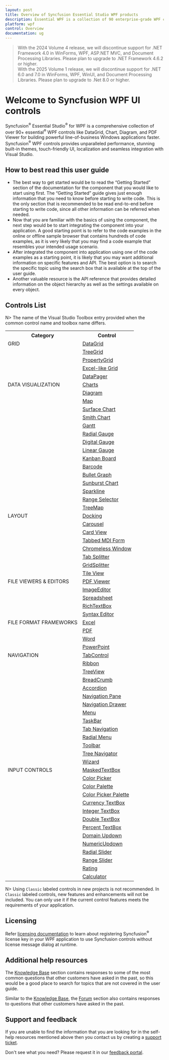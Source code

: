 ```yaml
---
layout: post
title: Overview of Syncfusion Essential Studio WPF products
description: Essential WPF is a collection of 90 enterprise-grade WPF components including Tools, Charts, Grids and Diagram for building modern Desktop applications.
platform: wpf
control: Overview
documentation: ug
---
```


> With the 2024 Volume 4 release, we will discontinue support for .NET Framework 4.0 in WinForms, WPF, ASP.NET MVC, and Document Processing Libraries. Please plan to upgrade to .NET Framework 4.6.2 or higher.<br>
With the 2025 Volume 1 release, we will discontinue support for .NET 6.0 and 7.0 in WinForms, WPF, WinUI, and Document Processing Libraries. Please plan to upgrade to .Net 8.0 or higher.

# Welcome to Syncfusion WPF UI controls

Syncfusion<sup>&reg;</sup> Essential Studio<sup>&reg;</sup> for WPF is a comprehensive collection of over 90+ essential<sup>&reg;</sup> WPF controls like DataGrid, Chart, Diagram, and PDF Viewer for building powerful line-of-business Windows applications faster. Syncfusion<sup>&reg;</sup> WPF controls provides unparalleled performance, stunning built-in themes, touch-friendly UI, localization and seamless integration with Visual Studio.

## How to best read this user guide

* The best way to get started would be to read the “Getting Started” section of the documentation for the component that you would like to start using first. The “Getting Started” guide gives just enough information that you need to know before starting to write code. This is the only section that is recommended to be read end-to-end before starting to write code, since all other information can be referred when needed.
* Now that you are familiar with the basics of using the component, the next step would be to start integrating the component into your application. A good starting point is to refer to the code examples in the online or offline sample browser that contains hundreds of code examples, as it is very likely that you may find a code example that resembles your intended usage scenario.
* After integrated the component into application using one of the code examples as a starting point, it is likely that you may want additional information on specific features and API. The best option is to search the specific topic using the search box that is available at the top of the user guide.
* Another valuable resource is the API reference that provides detailed information on the object hierarchy as well as the settings available on every object.

## Controls List

N> The name of the Visual Studio Toolbox entry provided when the common control name and toolbox name differs.


<table>
	<tr>
		<th align="center">
			Category<br/>
		</th>
		<th align="center">
			Control<br/>
		</th>
	</tr>
	<tr>
		<td rowspan="5" valign="top">
			GRID<br/>
		</td>
		<td>
			<a href="https://help.syncfusion.com/wpf/datagrid/getting-started">DataGrid </a><br/>
		</td>
	</tr>
	<tr>
		<td>
			<a href="https://help.syncfusion.com/wpf/treegrid/getting-started" >TreeGrid</a><br/>
		</td>
	</tr>
	<tr>
		<td>
			<a href="https://help.syncfusion.com/wpf/propertygrid/getting-started">PropertyGrid </a><br/>
		</td>
	</tr>
	<tr>
		<td>
			<a href="https://help.syncfusion.com/wpf/gridcontrol/getting-started" >Excel-like Grid </a><br/>
		</td>
	</tr>
	<tr>
		<td>
			<a href="https://help.syncfusion.com/wpf/datapager/getting-started" >DataPager</a><br/>
		</td>
	</tr>
	<tr>
		<td rowspan="16" valign="top">
			DATA VISUALIZATION<br/>
		</td>
		<td>
			<a href="https://help.syncfusion.com/wpf/charts/getting-started" >Charts </a><br/>
		</td>
	</tr>
	<tr>
		<td>
			<a href="https://help.syncfusion.com/wpf/diagram/getting-started" >Diagram </a><br/>
		</td>
	</tr>
	<tr>
		<td>
			<a href="https://help.syncfusion.com/wpf/maps/getting-started" >Map </a><br/>
		</td>
	</tr>
	<tr>
		<td>
			<a href="https://help.syncfusion.com/wpf/surface-chart/getting-started" >Surface Chart </a><br/>
		</td>
	</tr>
	<tr>
		<td>
			<a href="https://help.syncfusion.com/wpf/smith-chart/getting-started" >Smith Chart</a><br/>
		</td>
	</tr>
	<tr>
		<td>
			<a href="https://help.syncfusion.com/wpf/gantt/getting-started" >Gantt</a><br/>
		</td>
	</tr>
	<tr>
		<td>
			<a href="https://help.syncfusion.com/wpf/radial-gauge/getting-started" >Radial Gauge</a><br/>
		</td>
	</tr>
	<tr>
		<td>
			<a href="https://help.syncfusion.com/wpf/digital-gauge/getting-started" >Digital Gauge</a><br/>
		</td>
	</tr>
	<tr>
		<td>
			<a href="https://help.syncfusion.com/wpf/linear-gauge/getting-started" >Linear Gauge </a><br/>
		</td>
	</tr>
	<tr>
		<td>
			<a href="https://help.syncfusion.com/wpf/kanban-board/getting-started" >Kanban Board</a><br/>
		</td>
	</tr>
	<tr>
		<td>
			<a href="https://help.syncfusion.com/wpf/barcode/getting-started" >Barcode</a><br/>
		</td>
	</tr>
	<tr>
		<td>
			<a href="https://help.syncfusion.com/wpf/bullet-graph/getting-started" >Bullet Graph</a><br/>
		</td>
	</tr>
	<tr>
		<td>
			<a href="https://help.syncfusion.com/wpf/sunburst-chart/getting-started" >Sunburst Chart</a><br/>
		</td>
	</tr>
	<tr>
		<td>
			<a href="https://help.syncfusion.com/wpf/sparkline/getting-started" >Sparkline</a><br/>
		</td>
	</tr>
	<tr>
		<td>
			<a href="https://help.syncfusion.com/wpf/range-selector/getting-started" >Range Selector</a><br/>
		</td>
	</tr>
	<tr>
		<td>
			<a href="https://help.syncfusion.com/wpf/treemap/getting-started" >TreeMap</a><br/>
		</td>
	</tr>
	<tr>
		<td rowspan="8" valign="top">
			LAYOUT<br/>
		</td>
		<td>
			<a href="https://help.syncfusion.com/wpf/docking/getting-started" >Docking </a><br/>
		</td>
	</tr>
	<tr>
		<td>
			<a href="https://help.syncfusion.com/wpf/carousel/getting-started">Carousel </a><br/>
		</td>
	</tr>
	<tr>
		<td>
			<a href="https://help.syncfusion.com/wpf/card-view/getting-started">Card View</a><br/>
		</td>
	</tr>
	<tr>
		<td>
			<a href="https://help.syncfusion.com/wpf/tabbed-mdi-form/getting-started" >Tabbed MDI Form</a><br/>
		</td>
	</tr>
	<tr>
		<td>
			<a href="https://help.syncfusion.com/wpf/chromeless-window/getting-started">Chromeless Window</a><br/>
		</td>
	</tr>
	<tr>
		<td>
			<a href="https://help.syncfusion.com/wpf/tab-splitter/getting-started">Tab Splitter</a><br/>
		</td>
	</tr>
	<tr>
		<td>
			<a href="https://help.syncfusion.com/wpf/gridsplitter/getting-started" >GridSplitter</a><br/>
		</td>
	</tr>
	<tr>
		<td>
			<a href="https://help.syncfusion.com/wpf/tile-view/getting-started" >Tile View</a><br/>
		</td>
	</tr>
	<tr>
	    <td rowspan="5" valign="top">
			FILE VIEWERS & EDITORS<br/>
		</td>	
		<td>
			<a href="https://help.syncfusion.com/wpf/pdf-viewer/getting-started" >PDF Viewer</a><br/>
		</td>
	</tr>
	<tr>
		<td>
			<a href="https://help.syncfusion.com/wpf/image-editor/getting-started" >ImageEditor</a><br/>
		</td>
	</tr>
	<tr>
		<td>
			<a href="https://help.syncfusion.com/wpf/spreadsheet/getting-started" >Spreadsheet</a><br/>
		</td>
	</tr>
	<tr>
		<td>
			<a href="https://help.syncfusion.com/wpf/richtextbox/getting-started" >RichTextBox</a><br/>
		</td>
	</tr>
	<tr>
		<td>
			<a href="https://help.syncfusion.com/wpf/syntax-editor/getting-started" >Syntax Editor</a><br/>
		</td>
	</tr>
	<tr>
	    <td rowspan="4" valign="top">
		FILE FORMAT FRAMEWORKS<br/>
		</td>
		<td>
			<a href="https://help.syncfusion.com/file-formats/xlsio/getting-started-create-excel-file-csharp-vbnet" >Excel</a><br/>
		</td>
	</tr>	
    <tr>
		<td>
			<a href="https://help.syncfusion.com/file-formats/pdf/create-pdf-file-in-wpf" >PDF</a><br/>
		</td>
	</tr>
    <tr>
	    <td>
			<a href="https://help.syncfusion.com/file-formats/docio/getting-started" >Word</a><br/>
		</td>
	</tr>
    <tr>
	    <td>
			<a href="https://help.syncfusion.com/file-formats/presentation/getting-started" >PowerPoint</a><br/>
		</td>
	</tr>
    <tr>
	    <td rowspan="14" valign="top">
		NAVIGATION<br/>
		</td>
		<td>
			<a href="https://help.syncfusion.com/wpf/tabcontrol/getting-started">TabControl</a><br/>
		</td>
	</tr>
    <tr>
		<td>
			<a href="https://help.syncfusion.com/wpf/ribbon/gettingstarted">Ribbon </a><br/>
		</td>
	</tr>
	<tr>
		<td>
			<a href="https://help.syncfusion.com/wpf/treeview/getting-started">TreeView</a><br/>
		</td>
	</tr>
	<tr>
		<td>
			<a href="https://help.syncfusion.com/wpf/breadcrumb/getting-started">BreadCrumb</a><br/>
		</td>
	</tr>
	<tr>
		<td>
			<a href="https://help.syncfusion.com/wpf/accordion/getting-started">Accordion</a><br/>
		</td>
	</tr>
	<tr>
		<td>
			<a href="https://help.syncfusion.com/wpf/navigation-pane/getting-started">Navigation Pane</a><br/>
		</td>
	</tr>
	<tr>
		<td>
			<a href="https://help.syncfusion.com/wpf/navigation-drawer/getting-started">Navigation Drawer</a><br/>
		</td>
	</tr>
	<tr>
		<td>
			<a href="https://help.syncfusion.com/wpf/menu/getting-started">Menu</a><br/>
		</td>
	</tr>
	<tr>
		<td>
			<a href="https://help.syncfusion.com/wpf/taskbar/getting-started">TaskBar</a><br/>
		</td>
	</tr>
	<tr>
		<td>
			<a href="https://help.syncfusion.com/wpf/tab-navigation/getting-started">Tab Navigation</a><br/>
		</td>
	</tr>
	<tr>
		<td>
			<a href="https://help.syncfusion.com/wpf/radial-menu/getting-started">Radial Menu</a><br/>
		</td>
	</tr>
	<tr>
		<td>
			<a href="https://help.syncfusion.com/wpf/toolbar/getting-started">Toolbar</a><br/>
		</td>
	</tr>
	<tr>
		<td>
			<a  href="https://help.syncfusion.com/wpf/tree-navigator/getting-started">Tree Navigator</a><br/>
		</td>
	</tr>
	<tr>
		<td>
			<a href="https://help.syncfusion.com/wpf/wizard-control/getting-started">Wizard</a><br/>
		</td>
	</tr>
	<tr>
	    <td rowspan="14" valign="top">
		INPUT CONTROLS<br/>
		</td>
		<td>
			<a href="https://help.syncfusion.com/wpf/maskedtextbox/getting-started">MaskedTextBox</a><br/>
		</td>
	</tr>
    <tr>
		<td>
			<a href="https://help.syncfusion.com/wpf/color-picker/getting-started">Color Picker </a><br/>
		</td>
	</tr>
	<tr>
		<td>
			<a href="https://help.syncfusion.com/wpf/color-palette/getting-started">Color Palette</a><br/>
		</td>
	</tr>
	<tr>
		<td>
			<a href="https://help.syncfusion.com/wpf/color-picker-palette/getting-started">Color Picker Palette</a><br/>
		</td>
	</tr>
	<tr>
		<td>
			<a href="https://help.syncfusion.com/wpf/currency-textbox/getting-started">Currency TextBox</a><br/>
		</td>
	</tr>
	<tr>
		<td>
			<a href="https://help.syncfusion.com/wpf/integer-textbox/getting-started">Integer TextBox</a><br/>
		</td>
	</tr>
	<tr>
		<td>
			<a href="https://help.syncfusion.com/wpf/double-textbox/getting-started">Double TextBox</a><br/>
		</td>
	</tr>
	<tr>
		<td>
			<a href="https://help.syncfusion.com/wpf/percent-textbox/getting-started">Percent TextBox</a><br/>
		</td>
	</tr>
	<tr>
		<td>
			<a href="https://help.syncfusion.com/wpf/domain-updown/getting-started">Domain Updown</a><br/>
		</td>
	</tr>
	<tr>
		<td>
			<a href="https://help.syncfusion.com/wpf/numericupdown/getting-started">NumericUpdown</a><br/>
		</td>
	</tr>
	<tr>
		<td>
			<a href="https://help.syncfusion.com/wpf/radial-slider/getting-started">Radial Slider</a><br/>
		</td>
	</tr>
	<tr>
		<td>
			<a href="https://help.syncfusion.com/wpf/range-slider/getting-started">Range Slider</a><br/>
		</td>
	</tr>
	<tr>
		<td>
			<a href="https://help.syncfusion.com/wpf/rating/getting-started">Rating</a><br/>
		</td>
	</tr>
	<tr>
		<td>
			<a href="https://help.syncfusion.com/wpf/calculator/getting-started">Calculator</a><br/>
		</td>
	</tr>
</table>
  



N> Using `Classic` labeled controls in new projects is not recommended. In `Classic` labeled controls, new features and enhancements will not be included. You can only use it if the current control features meets the requirements of your application.

## Licensing

Refer [licensing documentation](https://help.syncfusion.com/common/essential-studio/licensing/overview) to learn about registering Syncfusion<sup>&reg;</sup> license key in your WPF application to use Syncfusion controls without license message dialog at runtime.

## Additional help resources

The [Knowledge Base](https://support.syncfusion.com/kb/desktop/category/83) section contains responses to some of the most common questions that other customers have asked in the past, so this would be a good place to search for topics that are not covered in the user guide.

Similar to the [Knowledge Base](https://support.syncfusion.com/kb/desktop/category/83), the [Forum](https://www.syncfusion.com/forums/wpf) section also contains responses to questions that other customers have asked in the past.

## Support and feedback

If you are unable to find the information that you are looking for in the self-help resources mentioned above then you contact us by creating a [support ticket](https://www.syncfusion.com/support/directtrac/incidents).

Don't see what you need? Please request it in our [feedback portal](https://www.syncfusion.com/feedback/wpf).
